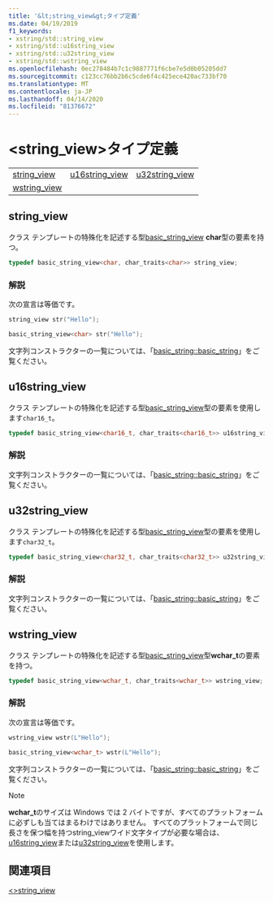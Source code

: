 ```yaml
---
title: '&lt;string_view&gt;タイプ定義'
ms.date: 04/19/2019
f1_keywords:
- xstring/std::string_view
- xstring/std::u16string_view
- xstring/std::u32string_view
- xstring/std::wstring_view
ms.openlocfilehash: 0ec278484b7c1c9887771f6cbe7e5d0b05205dd7
ms.sourcegitcommit: c123cc76bb2b6c5cde6f4c425ece420ac733bf70
ms.translationtype: MT
ms.contentlocale: ja-JP
ms.lasthandoff: 04/14/2020
ms.locfileid: "81376672"
---
```

# <a name="ltstring_viewgt-typedefs"></a>&lt;string_view&gt;タイプ定義

||||
|-|-|-|
|[string_view](#string_view)|[u16string_view](#u16string_view)|[u32string_view](#u32string_view)|
|[wstring_view](#wstring_view)|

## <a name="string_view"></a><a name="string_view"></a>string_view

クラス テンプレートの特殊化を記述する型[basic_string_view](../standard-library/basic-string-view-class.md) **char**型の要素を持つ。

```cpp
typedef basic_string_view<char, char_traits<char>> string_view;
```

### <a name="remarks"></a>解説

次の宣言は等価です。

```cpp
string_view str("Hello");

basic_string_view<char> str("Hello");
```

文字列コンストラクターの一覧については、「[basic_string::basic_string](../standard-library/basic-string-class.md#basic_string)」をご覧ください。

## <a name="u16string_view"></a><a name="u16string_view"></a>u16string_view

クラス テンプレートの特殊化を記述する型[basic_string_view](../standard-library/basic-string-view-class.md)型の要素を使用します`char16_t`。

```cpp
typedef basic_string_view<char16_t, char_traits<char16_t>> u16string_view;
```

### <a name="remarks"></a>解説

文字列コンストラクターの一覧については、「[basic_string::basic_string](../standard-library/basic-string-class.md#basic_string)」をご覧ください。

## <a name="u32string_view"></a><a name="u32string_view"></a>u32string_view

クラス テンプレートの特殊化を記述する型[basic_string_view](../standard-library/basic-string-view-class.md)型の要素を使用します`char32_t`。

```cpp
typedef basic_string_view<char32_t, char_traits<char32_t>> u32string_view;
```

### <a name="remarks"></a>解説

文字列コンストラクターの一覧については、「[basic_string::basic_string](../standard-library/basic-string-class.md#basic_string)」をご覧ください。

## <a name="wstring_view"></a><a name="wstring_view"></a>wstring_view

クラス テンプレートの特殊化を記述する型[basic_string_view](../standard-library/basic-string-view-class.md)型**wchar_t**の要素を持つ。

```cpp
typedef basic_string_view<wchar_t, char_traits<wchar_t>> wstring_view;
```

### <a name="remarks"></a>解説

次の宣言は等価です。

```cpp
wstring_view wstr(L"Hello");

basic_string_view<wchar_t> wstr(L"Hello");
```

文字列コンストラクターの一覧については、「[basic_string::basic_string](../standard-library/basic-string-class.md#basic_string)」をご覧ください。

> [!NOTE]
> **wchar_t**のサイズは Windows では 2 バイトですが、すべてのプラットフォームに必ずしも当てはまるわけではありません。 すべてのプラットフォームで同じ長さを保つ幅を持つstring_viewワイド文字タイプが必要な場合は、 [u16string_view](../standard-library/string-view-typedefs.md#u16string_view)または[u32string_view](../standard-library/string-view-typedefs.md#u32string_view)を使用します。

## <a name="see-also"></a>関連項目

[\<>string_view](../standard-library/string-view.md)
